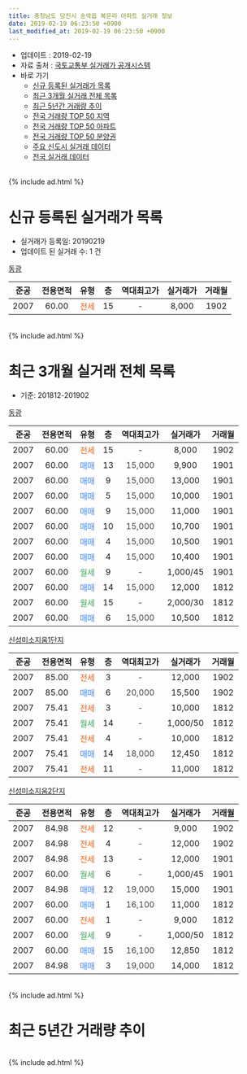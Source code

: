 ```yaml
---
title: 충청남도 당진시 송악읍 복운리 아파트 실거래 정보
date: 2019-02-19 06:23:50 +0900
last_modified_at: 2019-02-19 06:23:50 +0900
---
```


* 업데이트 : 2019-02-19
* 자료 출처 : [국토교통부 실거래가 공개시스템](http://rt.molit.go.kr)
* 바로 가기
    * [신규 등록된 실거래가 목록](#신규-등록된-실거래가-목록)
    * [최근 3개월 실거래 전체 목록](#최근-3개월-실거래-전체-목록)
    * [최근 5년간 거래량 추이](#최근-5년간-거래량-추이)
    * [전국 거래량 TOP 50 지역](https://inasie.github.io/apt-trade-info/최근-3개월-전국에서-가장-거래가-많이-발생한-지역)
    * [전국 거래량 TOP 50 아파트](https://inasie.github.io/apt-trade-info/최근-3개월-전국에서-가장-거래가-많이-발생한-아파트)
    * [전국 거래량 TOP 50 분양권](https://inasie.github.io/apt-trade-info/최근-3개월-전국에서-가장-거래가-많이-발생한-분양권)
    * [주요 신도시 실거래 데이터](https://inasie.github.io/apt-trade-info/주요-신도시)
    * [전국 실거래 데이터](https://inasie.github.io/apt-trade-info/전국)
<br>
{% include ad.html %}
<br>

# 신규 등록된 실거래가 목록
* 실거래가 등록일: 20190219
* 업데이트 된 실거래 수: 1 건


[동광](https://search.naver.com/search.naver?query=%EC%B6%A9%EC%B2%AD%EB%82%A8%EB%8F%84+%EB%8B%B9%EC%A7%84%EC%8B%9C+%EC%86%A1%EC%95%85%EC%9D%8D+%EB%B3%B5%EC%9A%B4%EB%A6%AC+%EB%8F%99%EA%B4%91)

|준공|전용면적|유형|층|역대최고가|실거래가|거래월|
|:---:|:---:|:---:|:---:|:---:|:---:|:---:|
|2007|60.00|<span style="color:#ff5a00">전세</span>|15|<span style="color:#444444">-</span>|8,000|1902|


<br>
{% include ad.html %}
<br>

# 최근 3개월 실거래 전체 목록
* 기준: 201812-201902


[동광](https://search.naver.com/search.naver?query=%EC%B6%A9%EC%B2%AD%EB%82%A8%EB%8F%84+%EB%8B%B9%EC%A7%84%EC%8B%9C+%EC%86%A1%EC%95%85%EC%9D%8D+%EB%B3%B5%EC%9A%B4%EB%A6%AC+%EB%8F%99%EA%B4%91)

|준공|전용면적|유형|층|역대최고가|실거래가|거래월|
|:---:|:---:|:---:|:---:|:---:|:---:|:---:|
|2007|60.00|<span style="color:#ff5a00">전세</span>|15|<span style="color:#444444">-</span>|8,000|1902|
|2007|60.00|<span style="color:#4285f3">매매</span>|13|<span style="color:#444444">15,000</span>|9,900|1901|
|2007|60.00|<span style="color:#4285f3">매매</span>|9|<span style="color:#444444">15,000</span>|13,000|1901|
|2007|60.00|<span style="color:#4285f3">매매</span>|5|<span style="color:#444444">15,000</span>|10,000|1901|
|2007|60.00|<span style="color:#4285f3">매매</span>|9|<span style="color:#444444">15,000</span>|11,000|1901|
|2007|60.00|<span style="color:#4285f3">매매</span>|10|<span style="color:#444444">15,000</span>|10,700|1901|
|2007|60.00|<span style="color:#4285f3">매매</span>|4|<span style="color:#444444">15,000</span>|10,500|1901|
|2007|60.00|<span style="color:#4285f3">매매</span>|4|<span style="color:#444444">15,000</span>|10,400|1901|
|2007|60.00|<span style="color:#34a853">월세</span>|9|<span style="color:#444444">-</span>|1,000/45|1901|
|2007|60.00|<span style="color:#4285f3">매매</span>|14|<span style="color:#444444">15,000</span>|12,000|1812|
|2007|60.00|<span style="color:#34a853">월세</span>|15|<span style="color:#444444">-</span>|2,000/30|1812|
|2007|60.00|<span style="color:#4285f3">매매</span>|6|<span style="color:#444444">15,000</span>|10,500|1812|

[신성미소지움1단지](https://search.naver.com/search.naver?query=%EC%B6%A9%EC%B2%AD%EB%82%A8%EB%8F%84+%EB%8B%B9%EC%A7%84%EC%8B%9C+%EC%86%A1%EC%95%85%EC%9D%8D+%EB%B3%B5%EC%9A%B4%EB%A6%AC+%EC%8B%A0%EC%84%B1%EB%AF%B8%EC%86%8C%EC%A7%80%EC%9B%801%EB%8B%A8%EC%A7%80)

|준공|전용면적|유형|층|역대최고가|실거래가|거래월|
|:---:|:---:|:---:|:---:|:---:|:---:|:---:|
|2007|85.00|<span style="color:#ff5a00">전세</span>|3|<span style="color:#444444">-</span>|12,000|1902|
|2007|85.00|<span style="color:#4285f3">매매</span>|6|<span style="color:#444444">20,000</span>|15,500|1902|
|2007|75.41|<span style="color:#ff5a00">전세</span>|3|<span style="color:#444444">-</span>|10,000|1812|
|2007|75.41|<span style="color:#34a853">월세</span>|14|<span style="color:#444444">-</span>|1,000/50|1812|
|2007|75.41|<span style="color:#ff5a00">전세</span>|4|<span style="color:#444444">-</span>|10,000|1812|
|2007|75.41|<span style="color:#4285f3">매매</span>|14|<span style="color:#444444">18,000</span>|12,450|1812|
|2007|75.41|<span style="color:#ff5a00">전세</span>|11|<span style="color:#444444">-</span>|11,000|1812|

[신성미소지움2단지](https://search.naver.com/search.naver?query=%EC%B6%A9%EC%B2%AD%EB%82%A8%EB%8F%84+%EB%8B%B9%EC%A7%84%EC%8B%9C+%EC%86%A1%EC%95%85%EC%9D%8D+%EB%B3%B5%EC%9A%B4%EB%A6%AC+%EC%8B%A0%EC%84%B1%EB%AF%B8%EC%86%8C%EC%A7%80%EC%9B%802%EB%8B%A8%EC%A7%80)

|준공|전용면적|유형|층|역대최고가|실거래가|거래월|
|:---:|:---:|:---:|:---:|:---:|:---:|:---:|
|2007|84.98|<span style="color:#ff5a00">전세</span>|12|<span style="color:#444444">-</span>|9,000|1902|
|2007|84.98|<span style="color:#ff5a00">전세</span>|4|<span style="color:#444444">-</span>|12,000|1902|
|2007|84.98|<span style="color:#ff5a00">전세</span>|13|<span style="color:#444444">-</span>|12,000|1901|
|2007|60.00|<span style="color:#34a853">월세</span>|6|<span style="color:#444444">-</span>|1,000/45|1901|
|2007|84.98|<span style="color:#4285f3">매매</span>|12|<span style="color:#444444">19,000</span>|15,000|1901|
|2007|60.00|<span style="color:#4285f3">매매</span>|1|<span style="color:#444444">16,100</span>|11,000|1812|
|2007|60.00|<span style="color:#ff5a00">전세</span>|1|<span style="color:#444444">-</span>|9,000|1812|
|2007|60.00|<span style="color:#34a853">월세</span>|9|<span style="color:#444444">-</span>|1,000/50|1812|
|2007|60.00|<span style="color:#4285f3">매매</span>|15|<span style="color:#444444">16,100</span>|12,850|1812|
|2007|84.98|<span style="color:#4285f3">매매</span>|3|<span style="color:#444444">19,000</span>|14,000|1812|


<br>
{% include ad.html %}
<br>

# 최근 5년간 거래량 추이


<div style="width:100%;">
    <canvas id="deal_progress" height="200"></canvas>
</div>

<script>
new Chart(document.getElementById("deal_progress"), {
    type: 'line',
    data: {
        labels: ['201402','201403','201404','201405','201406','201407','201408','201409','201410','201411','201412','201501','201502','201503','201504','201505','201506','201507','201508','201509','201510','201511','201512','201601','201602','201603','201604','201605','201606','201607','201608','201609','201610','201611','201612','201701','201702','201703','201704','201705','201706','201707','201708','201709','201710','201711','201712','201801','201802','201803','201804','201805','201806','201807','201808','201809','201810','201811','201812','201901','201902'],
        datasets: [{
            label: '매매',
            pointRadius: 1,
            data: [16, 14, 23, 28, 17, 28, 28, 27, 29, 21, 34, 16, 22, 31, 21, 40, 27, 42, 39, 51, 48, 31, 8, 12, 10, 19, 5, 13, 13, 8, 8, 13, 15, 7, 4, 3, 10, 11, 9, 8, 17, 14, 10, 3, 11, 2, 8, 14, 13, 11, 6, 5, 5, 5, 8, 6, 7, 11, 6, 8, 1],
            borderColor: "rgba(255, 201, 14, 1)",
            backgroundColor: "rgba(255, 201, 14, 0.5)",
            fill: false,
            lineTension: 0
        },{
            label: '전월세',
            pointRadius: 1,
            data: [16, 13, 10, 10, 5, 11, 7, 14, 14, 11, 9, 9, 4, 9, 9, 11, 7, 3, 5, 4, 13, 12, 7, 10, 7, 8, 5, 12, 6, 6, 11, 9, 8, 8, 7, 5, 11, 10, 4, 5, 7, 5, 5, 7, 10, 8, 7, 8, 10, 8, 7, 9, 2, 7, 9, 4, 9, 5, 7, 3, 4],
            borderColor: "rgba(0, 141, 185, 1)",
            backgroundColor: "rgba(0, 141, 185, 0.5)",
            fill: false,
            lineTension: 0
        }
        ]
    },
    options: {
        responsive: true,
        title: {
            display: false
        },
        tooltips: {
            mode: 'index',
            intersect: false
        },
        hover: {
            mode: 'nearest',
            intersect: true
        },
        scales: {
            xAxes: [{
                display: true,
                scaleLabel: {
                    display: true,
                    labelString: '년/월'
                }
            }],
            yAxes: [{
                display: true,
                ticks: {
                    suggestedMin: 0,
                },
                scaleLabel: {
                    display: true,
                    labelString: '실거래 수'
                }
            }]
        }
    }
});

</script>


<br>
{% include ad.html %}
<br>

